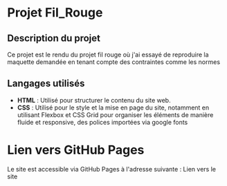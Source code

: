 # Projet Fil_Rouge
## Description du projet
Ce projet est le rendu du projet fil rouge où j'ai essayé de reproduire la maquette demandée en tenant compte des contraintes comme les normes 
## Langages utilisés
- **HTML** : Utilisé pour structurer le contenu du site web.
- **CSS** : Utilisé pour le style et la mise en page du site, notamment en utilisant Flexbox et CSS Grid pour organiser les éléments de manière fluide et responsive, des polices importées via google fonts
# Lien vers GitHub Pages
Le site est accessible via GitHub Pages à l'adresse suivante : Lien vers le site
